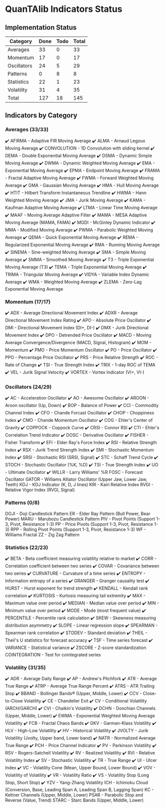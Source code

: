 # QuanTAlib Indicators Status

## Implementation Status

| Category    | Done | Todo | Total |
|------------|------|------|-------|
| Averages   | 33   | 0    | 33    |
| Momentum   | 17   | 0    | 17    |
| Oscillators| 24   | 5    | 29    |
| Patterns   | 0    | 8    | 8     |
| Statistics | 22   | 1    | 23    |
| Volatility | 31   | 4    | 35    |
| Total      | 127  | 18   | 145   |

## Indicators by Category

### Averages (33/33)
✔️ AFIRMA - Adaptive FIR Moving Average
✔️ ALMA - Arnaud Legoux Moving Average
✔️ CONVOLUTION - 1D Convolution with sliding kernel
✔️ DEMA - Double Exponential Moving Average
✔️ DSMA - Dynamic Simple Moving Average
✔️ DWMA - Dynamic Weighted Moving Average
✔️ EMA - Exponential Moving Average
✔️ EPMA - Endpoint Moving Average
✔️ FRAMA - Fractal Adaptive Moving Average
✔️ FWMA - Forward Weighted Moving Average
✔️ GMA - Gaussian Moving Average
✔️ HMA - Hull Moving Average
✔️ HTIT - Hilbert Transform Instantaneous Trendline
✔️ HWMA - Hann Weighted Moving Average
✔️ JMA - Jurik Moving Average
✔️ KAMA - Kaufman Adaptive Moving Average
✔️ LTMA - Linear Time Moving Average
✔️ MAAF - Moving Average Adaptive Filter
✔️ MAMA - MESA Adaptive Moving Average (MAMA, FAMA)
✔️ MGDI - McGinley Dynamic Indicator
✔️ MMA - Modified Moving Average
✔️ PWMA - Parabolic Weighted Moving Average
✔️ QEMA - Quick Exponential Moving Average
✔️ REMA - Regularized Exponential Moving Average
✔️ RMA - Running Moving Average
✔️ SINEMA - Sine-weighted Moving Average
✔️ SMA - Simple Moving Average
✔️ SMMA - Smoothed Moving Average
✔️ T3 - Triple Exponential Moving Average (T3)
✔️ TEMA - Triple Exponential Moving Average
✔️ TRIMA - Triangular Moving Average
✔️ VIDYA - Variable Index Dynamic Average
✔️ WMA - Weighted Moving Average
✔️ ZLEMA - Zero-Lag Exponential Moving Average

### Momentum (17/17)
✔️ ADX - Average Directional Movement Index
✔️ ADXR - Average Directional Movement Index Rating
✔️ APO - Absolute Price Oscillator
✔️ DMI - Directional Movement Index (DI+, DI-)
✔️ DMX - Jurik Directional Movement Index
✔️ DPO - Detrended Price Oscillator
✔️ MACD - Moving Average Convergence/Divergence (MACD, Signal, Histogram)
✔️ MOM - Momentum
✔️ PMO - Price Momentum Oscillator
✔️ PO - Price Oscillator
✔️ PPO - Percentage Price Oscillator
✔️ PRS - Price Relative Strength
✔️ ROC - Rate of Change
✔️ TSI - True Strength Index
✔️ TRIX - 1-day ROC of TEMA
✔️ VEL - Jurik Signal Velocity
✔️ VORTEX - Vortex Indicator (VI+, VI-)

### Oscillators (24/29)
✔️ AC - Acceleration Oscillator
✔️ AO - Awesome Oscillator
✔️ AROON - Aroon oscillator (Up, Down)
✔️ BOP - Balance of Power
✔️ CCI - Commodity Channel Index
✔️ CFO - Chande Forcast Oscillator
✔️ CHOP - Choppiness Index
✔️ CMO - Chande Momentum Oscillator
✔️ COG - Ehler's Center of Gravity
✔️ COPPOCK - Coppock Curve
✔️ CRSI - Connor RSI
✔️ CTI - Ehler's Correlation Trend Indicator
✔️ DOSC - Derivative Oscillator
✔️ FISHER - Fisher Transform
✔️ EFI - Elder Ray's Force Index
✔️ RSI - Relative Strength Index
✔️ RSX - Jurik Trend Strength Index
✔️ SMI - Stochastic Momentum Index
✔️ SRSI - Stochastic RSI (SRSI, Signal)
✔️ STC - Schaff Trend Cycle
✔️ STOCH - Stochastic Oscillator (%K, %D)
✔️ TSI - True Strength Index
✔️ UO - Ultimate Oscillator
✔️ WILLR - Larry Williams' %R
FOSC - Forecast Oscillator
GATOR - Williams Alliator Oscillator (Upper Jaw, Lower Jaw, Teeth)
KDJ - KDJ Indicator (K, D, J lines)
KRI - Kairi Relative Index
RVGI - Relative Vigor Index (RVGI, Signal)

### Patterns (0/8)
DOJI - Doji Candlestick Pattern
ER - Elder Ray Pattern (Bull Power, Bear Power)
MARU - Marubozu Candlestick Pattern
PIV - Pivot Points (Support 1-3, Pivot, Resistance 1-3)
PP - Price Pivots (Support 1-3, Pivot, Resistance 1-3)
RPP - Rolling Pivot Points (Support 1-3, Pivot, Resistance 1-3)
WF - Williams Fractal
ZZ - Zig Zag Pattern

### Statistics (22/23)
✔️ BETA - Beta coefficient measuring volatility relative to market
✔️ CORR - Correlation coefficient between two series
✔️ COVAR - Covariance between two series
✔️ CURVATURE - Curvature of a time series
✔️ ENTROPY - Information entropy of a series
✔️ GRANGER - Granger causality test
✔️ HURST - Hurst exponent for trend strength
✔️ KENDALL - Kendall rank correlation
✔️ KURTOSIS - Kurtosis measuring tail extremity
✔️ MAX - Maximum value over period
✔️ MEDIAN - Median value over period
✔️ MIN - Minimum value over period
✔️ MODE - Mode (most frequent value)
✔️ PERCENTILE - Percentile rank calculation
✔️ SKEW - Skewness measuring distribution asymmetry
✔️ SLOPE - Linear regression slope
✔️ SPEARMAN - Spearman rank correlation
✔️ STDDEV - Standard deviation
✔️ THEIL - Theil's U statistics for forecast accuracy
✔️ TSF - Time series forecast
✔️ VARIANCE - Statistical variance
✔️ ZSCORE - Z-score standardization
COINTEGRATION - Test for cointegrated series

### Volatility (31/35)
✔️ ADR - Average Daily Range
✔️ AP - Andrew's Pitchfork
✔️ ATR - Average True Range
✔️ ATRP - Average True Range Percent
✔️ ATRS - ATR Trailing Stop
✔️ BBAND - Bollinger Bands® (Upper, Middle, Lower)
✔️ CCV - Close-to-Close Volatility
✔️ CE - Chandelier Exit
✔️ CV - Conditional Volatility (ARCH/GARCH)
✔️ CVI - Chaikin's Volatility
✔️ DCHN - Donchian Channels (Upper, Middle, Lower)
✔️ EWMA - Exponential Weighted Moving Average Volatility
✔️ FCB - Fractal Chaos Bands
✔️ GKV - Garman-Klass Volatility
✔️ HLV - High-Low Volatility
✔️ HV - Historical Volatility
✔️ JVOLTY - Jurik Volatility (Jvolty, Upper band, Lower band)
✔️ NATR - Normalized Average True Range
✔️ PCH - Price Channel Indicator
✔️ PV - Parkinson Volatility
✔️ RSV - Rogers-Satchell Volatility
✔️ RV - Realized Volatility
✔️ RVI - Relative Volatility Index
✔️ SV - Stochastic Volatility
✔️ TR - True Range
✔️ UI - Ulcer Index
✔️ VC - Volatility Cone (Mean, Upper Bound, Lower Bound)
✔️ VOV - Volatility of Volatility
✔️ VR - Volatility Ratio
✔️ VS - Volatility Stop (Long Stop, Short Stop)
✔️ YZV - Yang-Zhang Volatility
ICH - Ichimoku Cloud (Conversion, Base, Leading Span A, Leading Span B, Lagging Span)
KC - Keltner Channels (Upper, Middle, Lower)
PSAR - Parabolic Stop and Reverse (Value, Trend)
STARC - Starc Bands (Upper, Middle, Lower)
